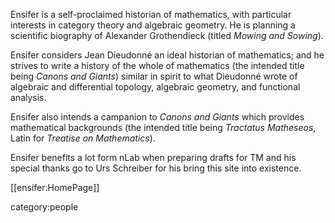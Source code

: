 Ensifer is a self-proclaimed historian of mathematics, with particular interests in category theory and algebraic geometry. He is planning a scientific biography of Alexander Grothendieck (titled _Mowing and Sowing_).

Ensifer considers Jean Dieudonné an ideal historian of mathematics; and he strives to write a history of the whole of mathematics (the intended title being _Canons and Giants_) similar in spirit to what Dieudonné wrote of algebraic and differential topology, algebraic geometry, and functional analysis.

Ensifer also intends a campanion to _Canons and Giants_ which provides mathematical backgrounds (the intended title being _Tractatus Matheseos_, Latin for _Treatise on Mathematics_).

Ensifer benefits a lot form nLab when preparing drafts for TM and his special thanks go to Urs Schreiber for his bring this site into existence.

[[ensifer:HomePage]]

category:people